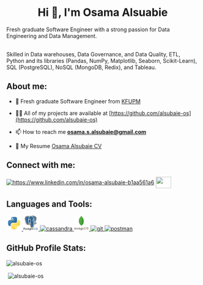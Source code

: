 <h1 align="center">Hi 👋, I'm Osama Alsuabie</h1>
Fresh graduate Software Engineer with a strong passion for Data Engineering and Data Management.

<br>Skilled in Data warehouses, Data Governance, and Data Quality, ETL, Python and its libraries (Pandas, NumPy, Matplotlib, Seaborn, Scikit-Learn), SQL (PostgreSQL), NoSQL (MongoDB, Redix), and Tableau.

## **About me:**

- 🏫 Fresh graduate Software Engineer from [KFUPM](http://www.kfupm.edu.sa/Default.aspx)

- 👨‍💻 All of my projects are available at [https://github.com/alsubaie-os](https://github.com/alsubaie-os)

- 📫 How to reach me **<osama.s.alsubaie@gmail.com>**

- 📄 My Resume [Osama Alsubaie CV](https://drive.google.com/file/d/1TqpCUvsf2_r8IceYzYod76Ng2sBNJPcu/view?usp=sharing)

## **Connect with me:**

<p align="left">
<a href="https://www.linkedin.com/in/osama-alsubaie-b1aa561a6" target="blank"><img align="center" src="https://raw.githubusercontent.com/rahuldkjain/github-profile-readme-generator/master/src/images/icons/Social/linked-in-alt.svg" alt="https://www.linkedin.com/in/osama-alsubaie-b1aa561a6" height="30" width="40" /></a>
<a href="mailto:osama.s.alsubaie@gmail.com">
    <img src="https://upload.wikimedia.org/wikipedia/commons/thumb/7/7e/Gmail_icon_%282020%29.svg/640px-Gmail_icon_%282020%29.svg.png" align="center" height="30" width="40" />
  </a>
</p>

## **Languages and Tools:**

<p align="left">
<a href="https://www.python.org" target="_blank" rel="noreferrer">
<img src="https://raw.githubusercontent.com/devicons/devicon/master/icons/python/python-original.svg" alt="python" width="40" height="40"/>
</a>
<a href="https://www.postgresql.org" target="_blank" rel="noreferrer">
<img src="https://raw.githubusercontent.com/devicons/devicon/master/icons/postgresql/postgresql-original-wordmark.svg" alt="postgresql" width="40" height="40"/>
</a>
<a href="https://cassandra.apache.org/" target="_blank" rel="noreferrer"> <img src="https://www.vectorlogo.zone/logos/apache_cassandra/apache_cassandra-icon.svg" alt="cassandra" width="40" height="40"/> </a>
<a href="https://www.mongodb.com/" target="_blank" rel="noreferrer"> <img src="https://raw.githubusercontent.com/devicons/devicon/master/icons/mongodb/mongodb-original-wordmark.svg" alt="mongodb" width="40" height="40"/> </a>
<a href="https://git-scm.com/" target="_blank" rel="noreferrer">
<img src="https://www.vectorlogo.zone/logos/git-scm/git-scm-icon.svg" alt="git" width="40" height="40"/>
</a>
<a href="https://postman.com" target="_blank" rel="noreferrer">
<img src="https://www.vectorlogo.zone/logos/getpostman/getpostman-icon.svg" alt="postman" width="40" height="40"/>
</a>
</p>

## **GitHub Profile Stats:**

<img align="center" src="https://github-readme-stats.vercel.app/api/top-langs?username=alsubaie-os&show_icons=true&locale=en&layout=compact" alt="alsubaie-os" />
</p>

<p>&nbsp;<img align="center" src="https://github-readme-stats.vercel.app/api?username=alsubaie-os&show_icons=true&locale=en" alt="alsubaie-os" /></p>
